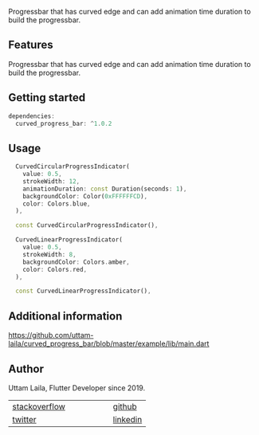 Progressbar that has curved edge and can add animation time duration to build the progressbar.

## Features


Progressbar that has curved edge and can add animation time duration to build the progressbar.

## Getting started


```dart
dependencies:
  curved_progress_bar: ^1.0.2
```

## Usage


```dart
  CurvedCircularProgressIndicator(
    value: 0.5,
    strokeWidth: 12,
    animationDuration: const Duration(seconds: 1),
    backgroundColor: Color(0xFFFFFFCD),
    color: Colors.blue,
  ),
```

```dart
  const CurvedCircularProgressIndicator(),
```

```dart
  CurvedLinearProgressIndicator(
    value: 0.5,
    strokeWidth: 8,
    backgroundColor: Colors.amber,
    color: Colors.red,
  ),
```

```dart
  const CurvedLinearProgressIndicator(),
```

## Additional information


https://github.com/uttam-laila/curved_progress_bar/blob/master/example/lib/main.dart


## Author


Uttam Laila, Flutter Developer since 2019.
<table>
<tr >
<td><a href="https://stackoverflow.com/users/10834232/l-uttama">stackoverflow</a></td><td></td><td></td><td></td><td></td><td></td>
<td><a href="https://github.com/uttam-laila">github</a></td>
</tr><tr>
<td>
<a href="https://twitter.com/laila_uttam">twitter</a></td><td></td><td></td><td></td><td></td><td></td>
<td><a href="https://www.linkedin.com/in/uttamlaila/">linkedin</a></td></tr></table>
